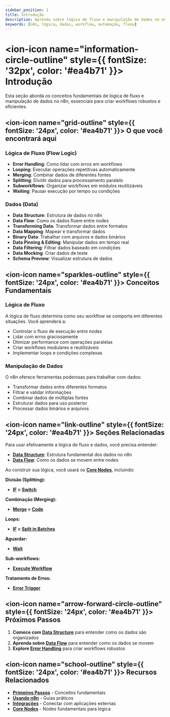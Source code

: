 ```yaml
---
sidebar_position: 1
title: Introdução
description: Aprenda sobre lógica de fluxo e manipulação de dados no n8n
keywords: [n8n, lógica, dados, workflow, automação, fluxo]
---
```


# <ion-icon name="information-circle-outline" style={{ fontSize: '32px', color: '#ea4b71' }}></ion-icon> Introdução

Esta seção aborda os conceitos fundamentais de lógica de fluxo e manipulação de dados no n8n, essenciais para criar workflows robustos e eficientes.

## <ion-icon name="grid-outline" style={{ fontSize: '24px', color: '#ea4b71' }}></ion-icon> O que você encontrará aqui

### Lógica de Fluxo (Flow Logic)

- **Error Handling**: Como lidar com erros em workflows
- **Looping**: Executar operações repetitivas automaticamente
- **Merging**: Combinar dados de diferentes fontes
- **Splitting**: Dividir dados para processamento paralelo
- **Subworkflows**: Organizar workflows em módulos reutilizáveis
- **Waiting**: Pausar execução por tempo ou condições

### Dados (Data)

- **Data Structure**: Estrutura de dados no n8n
- **Data Flow**: Como os dados fluem entre nodes
- **Transforming Data**: Transformar dados entre formatos
- **Data Mapping**: Mapear e transformar dados
- **Binary Data**: Trabalhar com arquivos e dados binários
- **Data Pinning & Editing**: Manipular dados em tempo real
- **Data Filtering**: Filtrar dados baseado em condições
- **Data Mocking**: Criar dados de teste
- **Schema Preview**: Visualizar estrutura de dados

## <ion-icon name="sparkles-outline" style={{ fontSize: '24px', color: '#ea4b71' }}></ion-icon> Conceitos Fundamentais

### Lógica de Fluxo

A lógica de fluxo determina como seu workflow se comporta em diferentes situações. Você aprenderá a:

- Controlar o fluxo de execução entre nodes
- Lidar com erros graciosamente
- Otimizar performance com operações paralelas
- Criar workflows modulares e reutilizáveis
- Implementar loops e condições complexas

### Manipulação de Dados

O n8n oferece ferramentas poderosas para trabalhar com dados:

- Transformar dados entre diferentes formatos
- Filtrar e validar informações
- Combinar dados de múltiplas fontes
- Estruturar dados para uso posterior
- Processar dados binários e arquivos

## <ion-icon name="link-outline" style={{ fontSize: '24px', color: '#ea4b71' }}></ion-icon> Seções Relacionadas

Para usar efetivamente a lógica de fluxo e dados, você precisa entender:

- **[Data Structure](./data/data-structure)**: Estrutura fundamental dos dados no n8n
- **[Data Flow](./data/data-flow-nodes)**: Como os dados se movem entre nodes

Ao construir sua lógica, você usará os **[Core Nodes](../integracoes/builtin-nodes/core-nodes/)**, incluindo:

**Divisão (Splitting):**

- **[IF](../integracoes/builtin-nodes/logic-control/if)** e **[Switch](../integracoes/builtin-nodes/logic-control/switch)**

**Combinação (Merging):**

- **[Merge](../integracoes/builtin-nodes/logic-control/merge)** e **[Code](../integracoes/builtin-nodes/core-nodes/code)**

**Loops:**

- **[IF](../integracoes/builtin-nodes/logic-control/if)** e **[Split in Batches](../integracoes/builtin-nodes/data-processing/split-in-batches)**

**Aguardar:**

- **[Wait](../integracoes/builtin-nodes/logic-control/wait)**

**Sub-workflows:**

- **[Execute Workflow](../integracoes/builtin-nodes/core-nodes/execute-sub-workflow)**

**Tratamento de Erros:**

- **[Error Trigger](../integracoes/builtin-nodes/core-nodes/error-trigger)**

## <ion-icon name="arrow-forward-circle-outline" style={{ fontSize: '24px', color: '#ea4b71' }}></ion-icon> Próximos Passos

1. **Comece com [Data Structure](./data/data-structure)** para entender como os dados são organizados
2. **Aprenda sobre [Data Flow](./data/data-flow-nodes)** para entender como os dados se movem
3. **Explore [Error Handling](./01-flow-logic/error-handling)** para criar workflows robustos

## <ion-icon name="school-outline" style={{ fontSize: '24px', color: '#ea4b71' }}></ion-icon> Recursos Relacionados

- **[Primeiros Passos](/primeiros-passos/instalacao)** - Conceitos fundamentais
- **[Usando n8n](../usando-n8n)** - Guias práticos
- **[Integrações](../integracoes)** - Conectar com aplicações externas
- **[Core Nodes](../integracoes/builtin-nodes/core-nodes/)** - Nodes fundamentais para lógica
